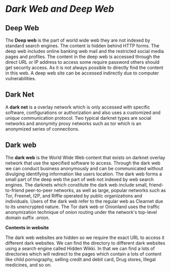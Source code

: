 # _**Dark Web and Deep Web**_

## **Deep Web**

The **Deep web** is the part of world wide web they are not indexed by standard search engines. The content is hidden behind HTTP forms. The deep web includes online banking web mail and the restricted social media pages and profiles. The content in the deep web is accessed through the direct URL or IP address to access some require password others should get security access. As it is not always possible to directly find the content in this web. A deep web site can be accessed indirectly due to computer vulnerabilities.

## **Dark Net**

A **dark net** is a overlay network which is only accessed with specific software, configurations or authorization and also uses a customized and unique communication protocol. Two typical darknet types are social networks and anonymity proxy networks such as tor which is an anonymized series of connections.

## **Dark web**

The **dark web** is the World Wide Web content that exists on darknet overlay network that use the specified software to access. Through the dark web we can conduct business anonymously and can be communicated without divulging identifying information like users location. The dark web forms a small part of the deep web the part of web not indexed by web search engines. The darknets which constitute the dark web include small, friend-to-friend peer-to-peer networks, as well as large, popular networks such as Tor, Freenet, I2P, and Riffle operated by public organizations and individuals. Users of the dark web refer to the regular web as Clearnet due to its unencrypted nature. The Tor dark web or Onionland uses the traffic anonymization technique of onion routing under the network&#39;s top-level domain suffix .onion.

**Contents in website**

The dark web websites are hidden so we require the exact URL to access it different dark websites. We can find the directory to different dark websites using a search engine called Hidden Wikki. In that we can find a lots of directories which will redirect to the pages which contain a lots of content like child pornography, selling credit and debit card, Drug stores, Illegal medicines, and so on.
